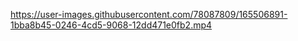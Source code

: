 

https://user-images.githubusercontent.com/78087809/165506891-1bba8b45-0246-4cd5-9068-12dd471e0fb2.mp4

